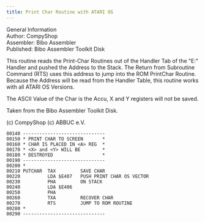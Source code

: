 ```yaml
---
title: Print Char Routine with ATARI OS
---
```

General Information   
Author: CompyShop   
Assembler: Bibo Assembler   
Published: Bibo Assembler Toolkit Disk   
  
This routine reads the Print-Char Routines out of the Handler Tab of the "E:" Handler and pushed the Address to the Stack. The Return from Subroutine Command (RTS) uses this address to jump into the ROM <nop>PrintChar Routine. Because the Address will be read from the Handler Table, this routine works with all ATARI OS Versions.  
  
The ASCII Value of the Char is the Accu, X and Y registers will not be saved.  
  
Taken from the Bibo Assembler Toolkit Disk.  
  
(c) CompyShop (c) ABBUC e.V.  
  
```
00140 ------------------------------
00150 * PRINT CHAR TO SCREEN       *
00160 * CHAR IS PLACED IN <A> REG  *
00170 * <X> and <Y> WILL BE        *
00180 * DESTROYED                  *
00190 ------------------------------
00200 *
00210 PUTCHAR  TAX         SAVE CHAR
00220          LDA $E407   PUSH PRINT CHAR OS VECTOR
00230          PHA         ON STACK
00240          LDA $E406   
00250          PHA
00260          TXA         RECOVER CHAR
00270          RTS         JUMP TO ROM ROUTINE
00280 *
00290 ------------------------------
```
  
  
